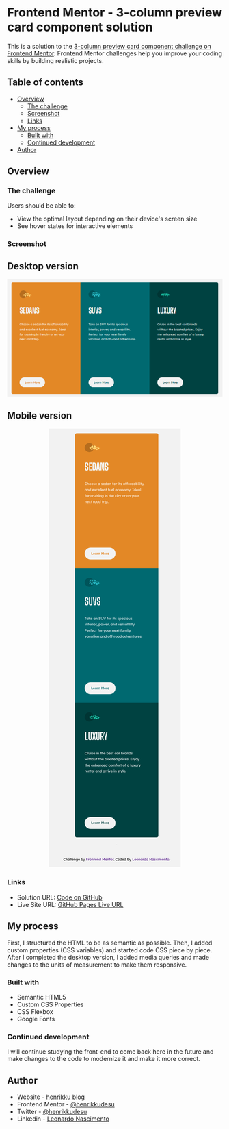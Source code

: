 # Frontend Mentor - 3-column preview card component solution

This is a solution to the [3-column preview card component challenge on Frontend Mentor](https://www.frontendmentor.io/challenges/3column-preview-card-component-pH92eAR2-). Frontend Mentor challenges help you improve your coding skills by building realistic projects.

## Table of contents

- [Overview](#overview)
  - [The challenge](#the-challenge)
  - [Screenshot](#screenshot)
  - [Links](#links)
- [My process](#my-process)
  - [Built with](#built-with)
  - [Continued development](#continued-development)
- [Author](#author)

## Overview

### The challenge

Users should be able to:

- View the optimal layout depending on their device's screen size
- See hover states for interactive elements

### Screenshot

## Desktop version

<p align="center">
  <img src="/screenshots/desktop-ver.png" />
</p>


## Mobile version

<p align="center" style="height: auto;">
  <img src="/screenshots/mobile-ver.png" />
</p>

### Links

- Solution URL: [Code on GitHub](https://github.com/henrikkudesu/3-column-preview-card-component)
- Live Site URL: [GitHub Pages Live URL](https://henrikkudesu.github.io/3-column-preview-card-component/)

## My process

First, I structured the HTML to be as semantic as possible. Then, I added custom properties (CSS variables) and started code CSS piece by piece. After I completed the desktop version, I added media queries and made changes to the units of measurement to make them responsive.

### Built with

- Semantic HTML5
- Custom CSS Properties
- CSS Flexbox
- Google Fonts

### Continued development

I will continue studying the front-end to come back here in the future and make changes to the code to modernize it and make it more correct.

## Author

- Website - [henrikku blog](https://henrikkudesu.github.io)
- Frontend Mentor - [@henrikkudesu](https://www.frontendmentor.io/profile/henrikkudesu)
- Twitter - [@henrikkudesu](https://twitter.com/henrikkudesu)
- Linkedin - [Leonardo Nascimento](https://www.linkedin.com/in/leonardo-henrikku/)